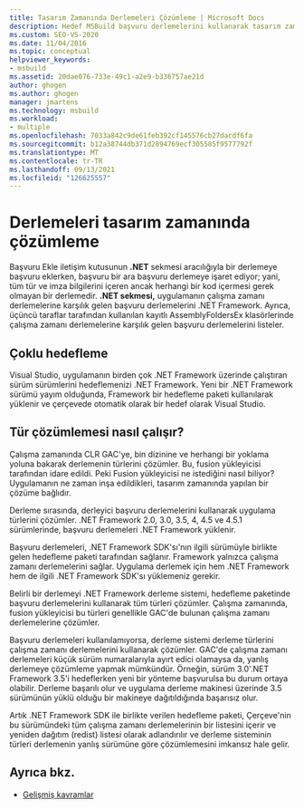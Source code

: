 ```yaml
---
title: Tasarım Zamanında Derlemeleri Çözümleme | Microsoft Docs
description: Hedef MSBuild başvuru derlemelerini kullanarak tasarım zamanında derlemelere yapılan başvuruları nasıl çözümley olduğunu öğrenin.
ms.custom: SEO-VS-2020
ms.date: 11/04/2016
ms.topic: conceptual
helpviewer_keywords:
- msbuild
ms.assetid: 20dae076-733e-49c1-a2e9-b336757ae21d
author: ghogen
ms.author: ghogen
manager: jmartens
ms.technology: msbuild
ms.workload:
- multiple
ms.openlocfilehash: 7033a842c9de61feb392cf145576cb27dacdf6fa
ms.sourcegitcommit: b12a38744db371d2894769ecf305585f9577792f
ms.translationtype: MT
ms.contentlocale: tr-TR
ms.lasthandoff: 09/13/2021
ms.locfileid: "126625557"
---
```

# <a name="resolve-assemblies-at-design-time"></a>Derlemeleri tasarım zamanında çözümleme

Başvuru Ekle iletişim kutusunun **.NET** sekmesi aracılığıyla  bir derlemeye başvuru eklerken, başvuru bir ara başvuru derlemeye işaret ediyor; yani, tüm tür ve imza bilgilerini içeren ancak herhangi bir kod içermesi gerek olmayan bir derlemedir. **.NET sekmesi,** uygulamanın çalışma zamanı derlemelerine karşılık gelen başvuru derlemelerini .NET Framework. Ayrıca, üçüncü taraflar tarafından kullanılan kayıtlı AssemblyFoldersEx klasörlerinde çalışma zamanı derlemelerine karşılık gelen başvuru derlemelerini listeler.

## <a name="multi-targeting"></a>Çoklu hedefleme

 Visual Studio, uygulamanın birden çok .NET Framework üzerinde çalıştıran sürüm sürümlerini hedeflemenizi .NET Framework. Yeni bir .NET Framework sürümü yayım olduğunda, Framework bir hedefleme paketi kullanılarak yüklenir ve çerçevede otomatik olarak bir hedef olarak Visual Studio.

## <a name="how-type-resolution-works"></a>Tür çözümlemesi nasıl çalışır?

 Çalışma zamanında CLR GAC'ye, bin dizinine ve herhangi  bir yoklama yoluna bakarak derlemenin türlerini çözümler. Bu, fusion yükleyicisi tarafından idare edildi. Peki Fusion yükleyicisi ne istediğini nasıl biliyor? Uygulamanın ne zaman inşa edildikleri, tasarım zamanında yapılan bir çözüme bağlıdır.

 Derleme sırasında, derleyici başvuru derlemelerini kullanarak uygulama türlerini çözümler. .NET Framework 2.0, 3.0, 3.5, 4, 4.5 ve 4.5.1 sürümlerinde, başvuru derlemeleri .NET Framework yüklenir.

 Başvuru derlemeleri, .NET Framework SDK'sı'nın ilgili sürümüyle birlikte gelen hedefleme paketi tarafından sağlanır. Framework yalnızca çalışma zamanı derlemelerini sağlar. Uygulama derlemek için hem .NET Framework hem de ilgili .NET Framework SDK'sı yüklemeniz gerekir.

 Belirli bir derlemeyi .NET Framework derleme sistemi, hedefleme paketinde başvuru derlemelerini kullanarak tüm türleri çözümler. Çalışma zamanında, fusion yükleyicisi bu türleri genellikle GAC'de bulunan çalışma zamanı derlemelerine çözümler.

 Başvuru derlemeleri kullanılamıyorsa, derleme sistemi derleme türlerini çalışma zamanı derlemelerini kullanarak çözümler. GAC'de çalışma zamanı derlemeleri küçük sürüm numaralarıyla ayırt edici olamaysa da, yanlış derlemeye çözümleme yapmak mümkündür. Örneğin, sürüm 3.0'.NET Framework 3.5'i hedeflerken yeni bir yönteme başvurulsa bu durum ortaya olabilir. Derleme başarılı olur ve uygulama derleme makinesi üzerinde 3.5 sürümünün yüklü olduğu bir makineye dağıtıldığında başarısız olur.

 Artık .NET Framework SDK ile birlikte verilen hedefleme paketi, Çerçeve'nin bu sürümündeki tüm çalışma zamanı derlemelerinin bir listesini içerir ve yeniden dağıtım (redist) listesi olarak adlandırılır ve derleme sisteminin türleri derlemenin yanlış sürümüne göre çözümlemesini imkansız hale gelir.

## <a name="see-also"></a>Ayrıca bkz.
- [Gelişmiş kavramlar](../msbuild/msbuild-advanced-concepts.md)
